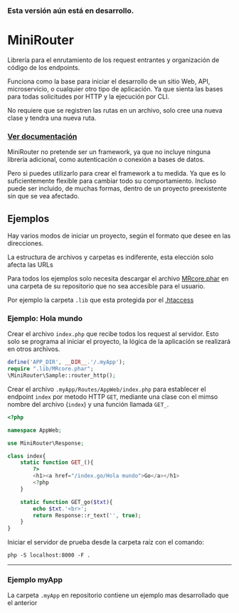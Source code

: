 ### Esta versión aún está en desarrollo. ###

# MiniRouter
Librería para el enrutamiento de los request entrantes y organización de código de los endpoints.

Funciona como la base para iniciar el desarrollo de un sitio Web, API, microservicio, o cualquier otro tipo de aplicación.
Ya que sienta las bases para todas solicitudes por HTTP y la ejecución por CLI.

No requiere que se registren las rutas en un archivo, solo cree una nueva clase y tendra una nueva ruta.

### [Ver documentación](src/Help.md)
MiniRouter no pretende ser un framework, ya que no incluye ninguna librería adicional, como autenticación o conexión a bases de datos.

Pero si puedes utilizarlo para crear el framework a tu medida. 
Ya que es lo suficientemente flexible para cambiar todo su comportamiento. 
Incluso puede ser incluido, de muchas formas, dentro de un proyecto preexistente sin que se vea afectado.

## Ejemplos
Hay varios modos de iniciar un proyecto, según el formato que desee en las direcciones.

La estructura de archivos y carpetas es indiferente, esta elección solo afecta las URLs

Para todos los ejemplos solo necesita descargar el archivo [MRcore.phar](.build/MRcore.phar) 
en una carpeta de su repositorio que no sea accesible para el usuario.

Por ejemplo la carpeta `.lib` que esta protegida por el [.htaccess](.htaccess)

### Ejemplo: Hola mundo
Crear el archivo `index.php` que recibe todos los request al servidor.
Esto solo se programa al iniciar el proyecto, la lógica de la aplicación se realizará en otros archivos.
```PHP
define('APP_DIR', __DIR__.'/.myApp');
require ".lib/MRcore.phar";
\MiniRouter\Sample::router_http();
```
Crear el archivo `.myApp/Routes/AppWeb/index.php` para establecer el endpoint `index` por metodo HTTP `GET`, mediante una clase con el mimso nombre del archivo (`index`) y una función llamada `GET_`.
```PHP
<?php

namespace AppWeb;

use MiniRouter\Response;

class index{
	static function GET_(){
		?>
		<h1><a href="/index.go/Hola mundo">Go</a></h1>
		<?php
	}

	static function GET_go($txt){
		echo $txt.'<br>';
		return Response::r_text('', true);
	}
}
```
Iniciar el servidor de prueba desde la carpeta raíz con el comando:
```shell
php -S localhost:8000 -F .
```

---
### Ejemplo myApp
La carpeta `.myApp` en repositorio contiene un ejemplo mas desarrollado que el anterior
